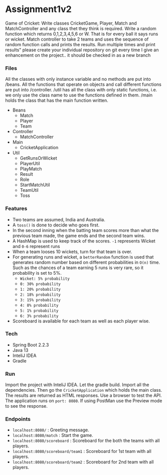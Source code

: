 # Assignment1v2
Game of Cricket:  Write classes CricketGame, Player, Match and MatchController and any class thet they think is required. Write a random function which returns 0,1,2,3,4,5,6 or W.  That is for every ball it says runs or wicket. Match controller to take 2 teams and uses the sequence of random function calls and prints the results. Run multiple times and print results" please create your individual repository on git every time I give an enhancement on the project.. it should be checked in as a new branch

### Files
All the classes with only instance variable and no methods are put into /beans. All the functions that operate on objects and call different functions are put into /controller. /util has all the class with only static functions, i.e. we only use the class name to use the functions defined in them. /main holds the class that has the main function written.
  - Beans
    - Match
    - Player
    - Team
  - Controller
    - MatchController
  - Main
    - CricketApplication
  - Util
    - GetRunsOrWicket
    - PlayerUtil
    - PlayMatch
    - Result
    - Role
    - StartMatchUtil
    - TeamUtil
    - Toss

### Features
- Two teams are assumed, India and Australia.
- A ```toss()``` is done to decide who goes first.
- In the second inning when the batting team scores more than what the previous team made, the game ends and the second team wins.
- A HashMap is used to keep track of the scores. ```-1``` represents Wicket and ```0-6``` represent runs
- When a team looses 10 wickets, turn for that team is over.
- For generating runs and wicket, a ```betterRandom``` function is used that generates random number based on different probabilities in `O(n)` time. Such as the chances of a team earning 5 runs is very rare, so it probability is set to 5%.
    - ```Wicket: 5% probability``` 
    - ```0: 30% probability```
    - ```1: 20% probability```
    - ```2: 18% probability```
    - ```3: 15% probability```
    - ```4: 8% probability```
    - ```5: 1% probability```
    - ```6: 3% probability```
 - Scoreboard is available for each team as well as each player wise.
### Tech
- Spring Boot 2.2.3
- Java 13
- InteliJ IDEA
- Gradle

### Run

Import the project with InteliJ IDEA. Let the gradle build. Import all the dependencies. Then go the ```CricketApplication``` which holds the main class. The results are returned as HTML responses. Use a browser to test the API. The application runs on ```port: 8080```.
If using PostMan use the Preview mode to see the response.

### Endpoints
- `localhost:8080/`          : Greeting message.
- `localhost:8080/match` : Start the game.
- `localhost:8080/scoreboard` : Scoreboard for the both the teams with all players.
- `localhost:8080/scoreboard/team1` : Scoreboard for 1st team with all players.
- `localhost:8080/scoreboard/team2` : Scoreboard for 2nd team with all players.

